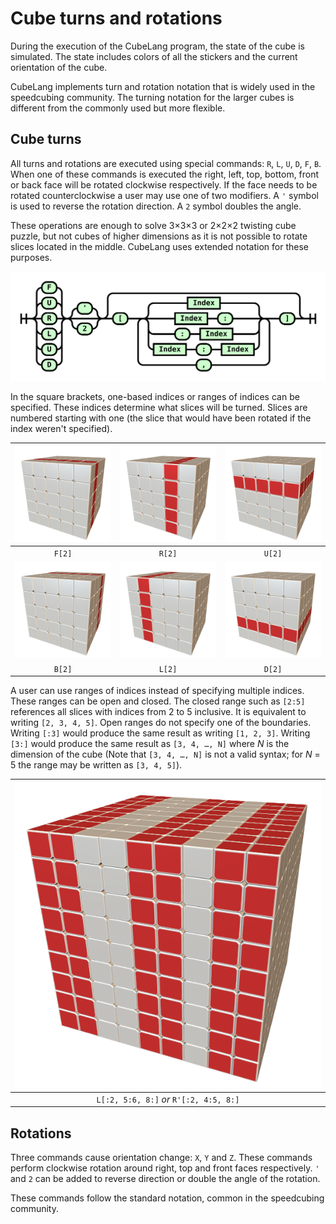 # Cube turns and rotations

During the execution of the CubeLang program, the state of the cube is simulated. The state includes colors of all the stickers and the current orientation of the cube.

CubeLang implements turn and rotation notation that is widely used in the speedcubing community. The turning notation for the larger cubes is different from the commonly used but more flexible.

## Cube turns
All turns and rotations are executed using special commands: `R`, `L`, `U`, `D`, `F`, `B`. When one of these commands is executed the right, left, top, bottom, front or back face will be rotated clockwise respectively. If the face needs to be rotated counterclockwise a user may use one of two modifiers. A `'` symbol is used to reverse the rotation direction. A `2` symbol doubles the angle.

These operations are enough to solve 3&times;3&times;3 or 2&times;2&times;2 twisting cube puzzle, but not cubes of higher dimensions as it is not possible to rotate slices located in the middle. CubeLang uses extended notation for these purposes.

![](./diagrams/out/turns.svg)

In the square brackets, one-based indices or ranges of indices can be specified. These indices determine what slices will be turned. Slices are numbered starting with one (the slice that would have been rotated if the index weren't specified).

| ![](./images/turn_front.png) | ![](./images/turn_right.png) | ![](./images/turn_top.png) |
|:-----------:|:-------------:|:------------:|
| `F[2]`      |  `R[2]`       | `U[2]`       |
| ![](./images/turn_back.png) | ![](./images/turn_left.png) | ![](./images/turn_bottom.png) |
| `B[2]`      |  `L[2]`       | `D[2]`       |

A user can use ranges of indices instead of specifying multiple indices. These ranges can be open and closed. The closed range such as `[2:5]` references all slices with indices from 2 to 5 inclusive. It is equivalent to writing `[2, 3, 4, 5]`. Open ranges do not specify one of the boundaries. Writing `[:3]` would produce the same result as writing `[1, 2, 3]`. Writing `[3:]` would produce the same result as `[3, 4, …, N]` where *N* is the dimension of the cube (Note that `[3, 4, …, N]` is not a valid syntax; for *N* = 5 the range may be written as `[3, 4, 5]`).

| ![](./images/turn_ranges.png)           |
|:---------------------------------------:|
| `L[:2, 5:6, 8:]` *or* `R'[:2, 4:5, 8:]` |

## Rotations

Three commands cause orientation change: `X`, `Y` and `Z`. These commands perform clockwise rotation around right, top and front faces respectively. `'` and `2` can be added to reverse direction or double the angle of the rotation.

These commands follow the standard notation, common in the speedcubing community.
